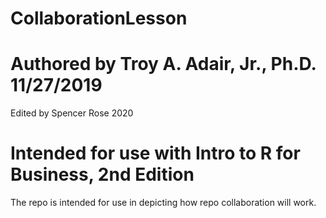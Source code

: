# CollaborationLesson
# Authored by Troy A. Adair, Jr., Ph.D. 11/27/2019
Edited by Spencer Rose 2020
# Intended for use with Intro to R for Business, 2nd Edition

The repo is intended for use in depicting how repo collaboration will work.
